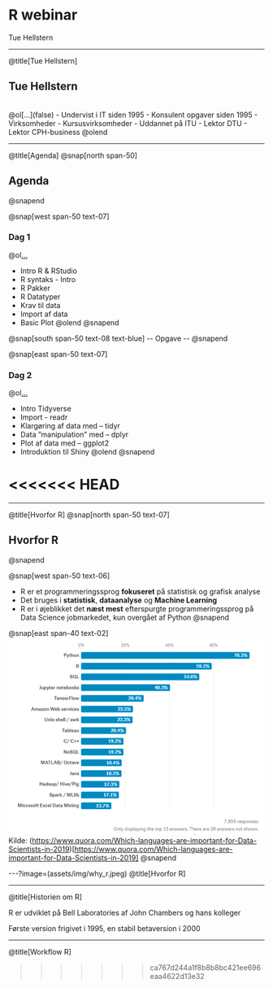 # R **webinar**

Tue Hellstern

---
@title[Tue Hellstern]
## Tue Hellstern
<br>
@ol[...](false)
- Undervist i IT siden 1995
- Konsulent opgaver siden 1995
- Virksomheder
- Kursusvirksomheder
- Uddannet på ITU
- Lektor DTU
- Lektor CPH-business
@olend

---
@title[Agenda]
@snap[north span-50]
## Agenda
@snapend


@snap[west span-50 text-07]
### Dag 1
@ol[...](false)
- Intro R & RStudio
- R syntaks - Intro
- R Pakker
- R Datatyper
- Krav til data
- Import af data
- Basic Plot
@olend
@snapend

@snap[south span-50 text-08 text-blue]
-- Opgave --
@snapend

@snap[east span-50 text-07]
### Dag 2
@ol[...](false)
- Intro Tidyverse
- Import - readr
- Klargøring af data med – tidyr
- Data ”manipulation” med – dplyr
- Plot af data med – ggplot2
- Introduktion til Shiny
@olend
@snapend

<<<<<<< HEAD
=======
---
@title[Hvorfor R]
@snap[north span-50 text-07]
## Hvorfor R
@snapend

@snap[west span-50 text-06]
* R er et programmeringssprog **fokuseret** på statistisk og grafisk analyse
* Det bruges i **statistisk**, **dataanalyse** og **Machine Learning**
* R er i øjeblikket det **næst mest** efterspurgte programmeringssprog på Data Science jobmarkedet, kun overgået af Python
@snapend

@snap[east span-40 text-02]
![](assets/img/graf_r.png)
Kilde: (https://www.quora.com/Which-languages-are-important-for-Data-Scientists-in-2019)[https://www.quora.com/Which-languages-are-important-for-Data-Scientists-in-2019]
@snapend

---?image=(assets/img/why_r.jpeg)
@title[Hvorfor R]

---
@title[Historien om R]

R er udviklet på Bell Laboratories af John Chambers og hans kolleger

Første version frigivet i 1995, en stabil betaversion i 2000

---
@title[Workflow R]
>>>>>>> ca767d244a1f8b8b8bc421ee696eaa4622d13e32



